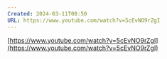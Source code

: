 ```yaml
---
Created: 2024-03-11T08:50
URL: https://www.youtube.com/watch?v=5cEvNO9rZgI
---
```

[https://www.youtube.com/watch?v=5cEvNO9rZgI](https://www.youtube.com/watch?v=5cEvNO9rZgI)